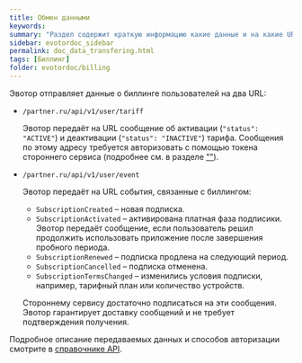```yaml
---
title: Обмен данными
keywords:
summary: "Раздел содержит краткую информацию какие данные и на какие URL передаёт Эвотор."
sidebar: evotordoc_sidebar
permalink: doc_data_transfering.html
tags: [Биллинг]
folder: evotordoc/billing
---
```


Эвотор отправляет данные о биллинге пользователей на два URL:

* `/partner.ru/api/v1/user/tariff`

    Эвотор передаёт на URL сообщение об активации (`"status": "ACTIVE"`) и деактивации (`"status": "INACTIVE"`) тарифа. Сообщения по этому адресу требуется авторизовать с помощью токена стороннего сервиса (подробнее см. в разделе [""]()).
* `/partner.ru/api/v1/user/event`

    Эвотор передаёт на URL события, связанные с биллингом:

    * `SubscriptionCreated` – новая подписка.
    * `SubscriptionActivated` – активирована платная фаза подписики. Эвотор передаёт сообщение, если пользователь решил продолжить использовать приложение после завершения пробного периода.
    * `SubscriptionRenewed` – подписка продлена на следующий период.
    * `SubscriptionCancelled` – подписка отменена.
    * `SubscriptionTermsChanged` – изменились условия подписки, например, тарифный план или количество устройств.

    Стороннему сервису достаточно подписаться на эти сообщения. Эвотор гарантирует доставку сообщений и не требует подтверждения получения.

Подробное описание передаваемых данных и способов авторизации смотрите в [справочнике API](https://api.evotor.ru/docs).
